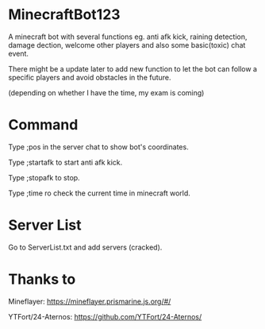 # MinecraftBot123
A minecraft bot with several functions eg. anti afk kick, raining detection, damage dection, welcome other players and also some basic(toxic) chat event.
  
There might be a update later to add new function to let the bot can follow a specific players and avoid obstacles in the future.  
  
(depending on whether I have the time, my exam is coming)

# Command
Type ;pos in the server chat to show bot's coordinates.   
  
Type ;startafk to start anti afk kick.    
  
Type ;stopafk to stop.    
  
Type ;time ro check the current time in minecraft world.    
  
 
# Server List 
Go to ServerList.txt and add servers (cracked).

# Thanks to
Mineflayer: https://mineflayer.prismarine.js.org/#/  
  
YTFort/24-Aternos: https://github.com/YTFort/24-Aternos/
